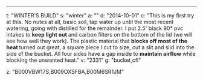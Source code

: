 ---
t: "WINTER'S BUILD"
s: "winter"
a: ""
d: "2014-10-01"
c: "This is my first try at this. No nutes at all, basic soil, tap water up until the most recent watering, going with distilled for the remainder. I put 2.5' black 90* pvc intakes to <strong>keep light out </strong>and carbon filters on the bottom of the lid (we will see how well they work). The plastic material that <strong>blocks off most of the heat </strong>turned out great, a square piece I cut to size, cut a slit and slid into the side of the bucket. All four sides have a gap inside to <strong>maintain airflow </strong>while blocking the unwanted heat."
v: "2331"
g: "bucket,cfl"

z: "B000VBW17S,B009OXSFBA,B00M6SR1JM"
